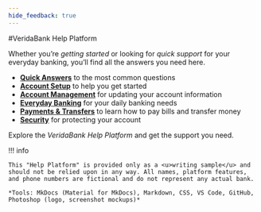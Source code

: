 ```yaml
---
hide_feedback: true
---
```



#VeridaBank Help Platform

Whether you’re *getting started* or looking for *quick support* for your everyday banking, you’ll find all the answers you need here.

- **<a href="Quick%20Answers/Increase%20Transfer%20Limits/" class="dotted">Quick Answers</a>** to the most common questions  
- **<a href="Account%20Setup/Set%20up%202FA/" class="dotted">Account Setup</a>** to help you get started  
- **<a href="Account%20Management/Reset%20Password/" class="dotted">Account Management</a>** for updating your account information  
- **<a href="Everyday%20Banking/View%20Transactions/" class="dotted">Everyday Banking</a>** for your daily banking needs  
- **<a href="Payments%20%26%20Transfers/Pay%20Bills/" class="dotted">Payments & Transfers</a>** to learn how to pay bills and transfer money  
- **<a href="Security/Report%20Lost%20Card/" class="dotted">Security</a>** for protecting your account

Explore the *VeridaBank Help Platform* and get the support you need.

!!! info

    This "Help Platform" is provided only as a <u>writing sample</u> and should not be relied upon in any way. All names, platform features, and phone numbers are fictional and do not represent any actual bank.

    *Tools: MkDocs (Material for MkDocs), Markdown, CSS, VS Code, GitHub, Photoshop (logo, screenshot mockups)*